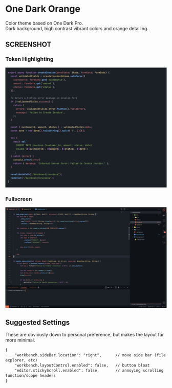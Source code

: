 # One Dark Orange
Color theme based on One Dark Pro.  
Dark background, high contrast vibrant colors and orange detailing.

## SCREENSHOT
### Token Highlighting
![ScreenShot](https://raw.githubusercontent.com/od-b/one-dark-orange/main/screenshots/sample-highlight-node.png)

### Fullscreen
![ScreenShot](https://raw.githubusercontent.com/od-b/one-dark-orange/main/screenshots/sample-rust-fullscreen.png)


## Suggested Settings
These are obviously down to personal preference, but makes the layout far more minimal.
```jsonc
{
    "workbench.sideBar.location": "right",      // move side bar (file explorer, etc)
    "workbench.layoutControl.enabled": false,   // button bloat
    "editor.stickyScroll.enabled": false,       // annoying scrolling function/scope headers
}
```
